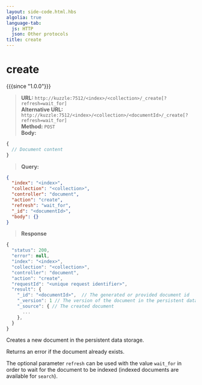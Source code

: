 ```yaml
---
layout: side-code.html.hbs
algolia: true
language-tab:
  js: HTTP
  json: Other protocols
title: create
---
```


# create

{{{since "1.0.0"}}}

<blockquote class="js">
<p>
<b>URL:</b> <code>http://kuzzle:7512/&lt;index&gt;/&lt;collection&gt;/_create[?refresh=wait_for]</code>  
<br><b>Alternative URL:</b> <code>http://kuzzle:7512/&lt;index&gt;/&lt;collection&gt;/&lt;documentId&gt;/_create[?refresh=wait_for]</code>  
<br><b>Method:</b> <code>POST</code>  
<br><b>Body:</b>
</p>
</blockquote>

```js
{
  // Document content
}
```


<blockquote class="json">
<p>
<b>Query:</b>
</p>
</blockquote>


```json
{
  "index": "<index>",
  "collection": "<collection>",
  "controller": "document",
  "action": "create",
  "refresh": "wait_for",
  "_id": "<documentId>",            
  "body": {}
}
```

>**Response**

```javascript
{
  "status": 200,
  "error": null,
  "index": "<index>",
  "collection": "<collection>",
  "controller": "document",
  "action": "create",
  "requestId": "<unique request identifier>",
  "result": {
    "_id": "<documentId>",  // The generated or provided document id
    "_version": 1 // The version of the document in the persistent data storage
    "_source": { // The created document
      ...
    },
  }
}
```

Creates a new document in the persistent data storage.

Returns an error if the document already exists.

The optional parameter `refresh` can be used
with the value `wait_for` in order to wait for the document to be indexed (indexed documents are available for `search`).
